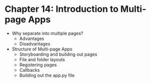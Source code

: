 # Chapter 14: Introduction to Multi-page Apps

- Why separate into multiple pages?
  - Advantages
  - Disadvantages
- Structure of Multi-page Apps
  - Storyboarding and building out pages
  - File and folder layouts
  - Registering pages
  - Callbacks
  - Building out the app.py file
